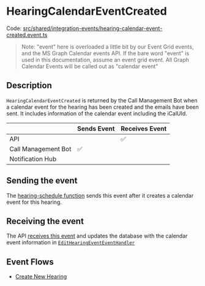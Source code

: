 # HearingCalendarEventCreated

Code: [src/shared/integration-events/hearing-calendar-event-created.event.ts](../../../src/shared/integration-events/hearing-calendar-event-created.event.ts)

> Note: "event" here is overloaded a little bit by our Event Grid events, and the MS Graph Calendar events API. If the
> bare word "event" is used in this documentation, assume an event grid event. All Graph Calendar Events will be called
> out as "calendar event"

## Description

`HearingCalendarEventCreated` is returned by the Call Management Bot when a calendar event for the hearing has been created
and the emails have been sent. It includes information of the calendar event including the iCalUId.

|                     | Sends Event | Receives Event |
| ------------------- | ----------- | -------------- |
| API                 |             | ✅             |
| Call Management Bot | ✅          |                |
| Notification Hub    |             |                |

## Sending the event

The [hearing-schedule
function](../../../src/call-management-bot/hearing-scheduled/hearing-scheduled.handler.ts)
sends this event after it creates a calendar event for this hearing.

## Receiving the event

The API [receives this
event](../../../src/api/events/incoming-integration-event-processing/converters/hearing-calendar-event-created.converter.ts)
and updates the database with the calendar event information in
[`EditHearingEventEventHandler`](../../../src/api/handlers/events/edit-hearing-event.eventhandler.ts)

## Event Flows

- [Create New Hearing](./README.md#creating-a-new-hearing)
